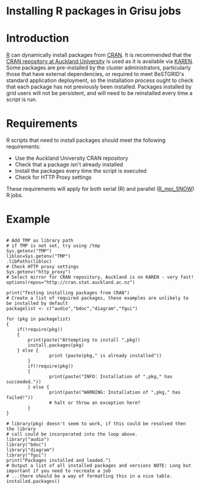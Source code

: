 # Installing R packages in Grisu jobs

# Introduction

[R](https://reannz.atlassian.net/wiki/pages/createpage.action?spaceKey=BeSTGRID&title=R&linkCreation=true&fromPageId=3818228816) can dynamically install packages from [CRAN](https://reannz.atlassian.net/wiki/pages/createpage.action?spaceKey=BeSTGRID&title=CRAN&linkCreation=true&fromPageId=3818228816). It is recommended that the [CRAN repository at Auckland University](http://cran.stat.auckland.ac.nz) is used as it is available via [KAREN](https://reannz.atlassian.net/wiki/pages/createpage.action?spaceKey=BeSTGRID&title=KAREN&linkCreation=true&fromPageId=3818228816). Some packages are pre-installed by the cluster administrators, particularly those that have external dependencies, or required to meet BeSTGRID's standard application deployment, so the installation process ought to check that each package has not previously been installed. Packages installed by grid users will not be persistent, and will need to be reinstalled every time a script is run.

# Requirements

R scripts that need to install packages should meet the following requirements:

- Use the Auckland University CRAN repository
- Check that a package isn't already installed
- Install the packages every time the script is executed
- Check for HTTP Proxy settings

These requirements will apply for both serial (R) and parallel ([R_mpi_SNOW](https://reannz.atlassian.net/wiki/pages/createpage.action?spaceKey=BeSTGRID&title=R_mpi_SNOW&linkCreation=true&fromPageId=3818228816)) R jobs.

# Example

``` 

# Add TMP as library path
# if TMP is not set, try using /tmp
Sys.getenv("TMP")
libloc=Sys.getenv("TMP")
.libPaths(libloc)
# Check HTTP proxy settings
Sys.getenv("http_proxy")
# Select mirror for CRAN repository, Auckland is on KAREN - very fast!
options(repos="http://cran.stat.auckland.ac.nz")

print("Testing installing packages from CRAN")
# Create a list of required packages, these examples are unlikely to be installed by default
packagelist <- c("audio","bdoc","diagram","fgui")

for (pkg in packagelist)
{
	if(!require(pkg))
	{
		print(paste("Attempting to install ",pkg))
		install.packages(pkg)
	} else {
                print (paste(pkg," is already installed"))
        }
        if(!require(pkg))
        {
                print(paste("INFO: Installation of ",pkg," has succeeded."))
        } else {
                print(paste("WARNING: Installation of ",pkg," has failed!"))
                # halt or throw an exception here?
        }
}

# library(pkg) doesn't seem to work, if this could be resolved then the library
# call could be incorporated into the loop above.
library("audio")
library("bdoc")
library("diagram")
library("fgui")
print("Packages installed and loaded.")
# Output a list of all installed packages and versions NOTE: Long but important if you need to recreate a job
# ...there should be a way of formatting this in a nice table.
installed.packages()

```

